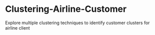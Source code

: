 # Clustering-Airline-Customer
Explore multiple clustering techniques to identify customer clusters for airline client
